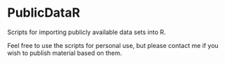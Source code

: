 # PublicDataR
Scripts for importing publicly available data sets into R.

Feel free to use the scripts for personal use, but please contact me if you wish to publish material based on them.